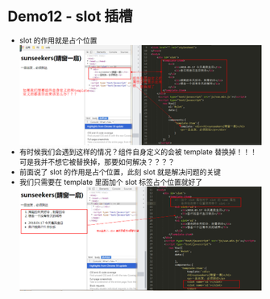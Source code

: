 # Demo12 - slot 插槽
- slot 的作用就是占个位置  
![slot1](./img/slot1.png)
- 有时候我们会遇到这样的情况？组件自身定义的会被 template 替换掉！！！可是我并不想它被替换掉，那要如何解决？？？？
- 前面说了 slot 的作用是占个位置，此刻 slot 就是解决问题的关键
- 我们只需要在 template 里面加个 slot 标签占个位置就好了  
![slot2](./img/slot2.png)